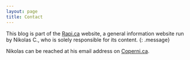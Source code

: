 ```yaml
---
layout: page
title: Contact
---
```

This blog is part of the [Rapi.ca](http://rapi.ca) website, a general information website run by Nikolas C., who is solely responsible for its content.
{: .message}

Nikolas can be reached at his email address on [Coperni.ca](http://coperni.ca).
